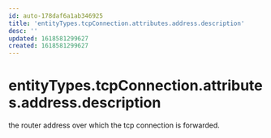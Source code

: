 ```yaml
---
id: auto-178daf6a1ab346925
title: 'entityTypes.tcpConnection.attributes.address.description'
desc: ''
updated: 1618581299627
created: 1618581299627
---
```

# entityTypes.tcpConnection.attributes.address.description

the router address over which the tcp connection is forwarded.